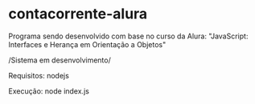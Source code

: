 # contacorrente-alura
Programa sendo desenvolvido com base no curso da Alura: "JavaScript: Interfaces e Herança em Orientação a Objetos"

/Sistema em desenvolvimento/

Requisitos: nodejs

Execução: node index.js

